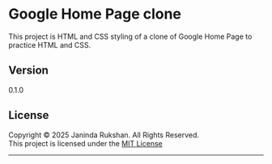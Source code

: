 # Google Home Page clone

This project is HTML and CSS styling of a clone of Google Home Page to practice HTML and CSS.

## Version
0.1.0

## License
Copyright &copy; 2025 Janinda Rukshan. All Rights Reserved.  
This project is licensed under the [MIT License](LICENSE.txt)


---

